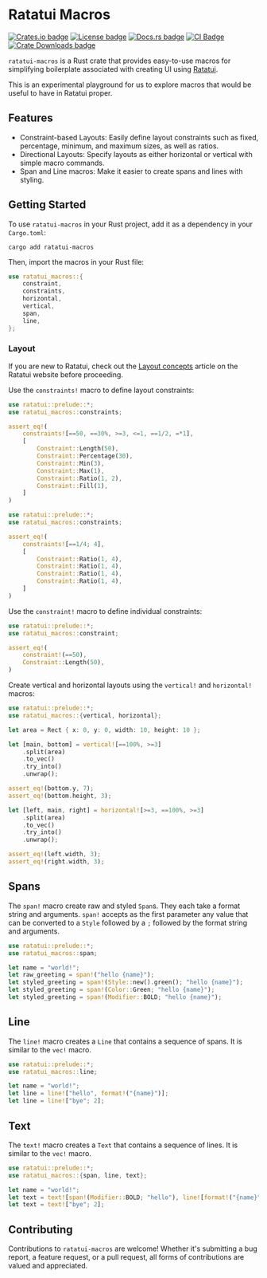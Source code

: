 # Ratatui Macros

[![Crates.io badge]][ratatui_macros crate]
[![License badge]](./LICENSE)
[![Docs.rs badge]][API Docs]
[![CI Badge]][CI Status]
[![Crate Downloads badge]][ratatui_macros crate]

`ratatui-macros` is a Rust crate that provides easy-to-use macros for simplifying boilerplate
associated with creating UI using [Ratatui].

This is an experimental playground for us to explore macros that would be useful to have in Ratatui proper.

## Features

- Constraint-based Layouts: Easily define layout constraints such as fixed, percentage, minimum, and
  maximum sizes, as well as ratios.
- Directional Layouts: Specify layouts as either horizontal or vertical with simple macro commands.
- Span and Line macros: Make it easier to create spans and lines with styling.

## Getting Started

To use `ratatui-macros` in your Rust project, add it as a dependency in your `Cargo.toml`:

```shell
cargo add ratatui-macros
```

Then, import the macros in your Rust file:

```rust
use ratatui_macros::{
    constraint,
    constraints,
    horizontal,
    vertical,
    span,
    line,
};
```

### Layout

If you are new to Ratatui, check out the [Layout concepts] article on the Ratatui website before
proceeding.

Use the `constraints!` macro to define layout constraints:

```rust
use ratatui::prelude::*;
use ratatui_macros::constraints;

assert_eq!(
    constraints![==50, ==30%, >=3, <=1, ==1/2, =*1],
    [
        Constraint::Length(50),
        Constraint::Percentage(30),
        Constraint::Min(3),
        Constraint::Max(1),
        Constraint::Ratio(1, 2),
        Constraint::Fill(1),
    ]
)
```

```rust
use ratatui::prelude::*;
use ratatui_macros::constraints;

assert_eq!(
    constraints![==1/4; 4],
    [
        Constraint::Ratio(1, 4),
        Constraint::Ratio(1, 4),
        Constraint::Ratio(1, 4),
        Constraint::Ratio(1, 4),
    ]
)
```

Use the `constraint!` macro to define individual constraints:

```rust
use ratatui::prelude::*;
use ratatui_macros::constraint;

assert_eq!(
    constraint!(==50),
    Constraint::Length(50),
)
```

Create vertical and horizontal layouts using the `vertical!` and `horizontal!` macros:

```rust
use ratatui::prelude::*;
use ratatui_macros::{vertical, horizontal};

let area = Rect { x: 0, y: 0, width: 10, height: 10 };

let [main, bottom] = vertical![==100%, >=3]
    .split(area)
    .to_vec()
    .try_into()
    .unwrap();

assert_eq!(bottom.y, 7);
assert_eq!(bottom.height, 3);

let [left, main, right] = horizontal![>=3, ==100%, >=3]
    .split(area)
    .to_vec()
    .try_into()
    .unwrap();

assert_eq!(left.width, 3);
assert_eq!(right.width, 3);
```

## Spans

The `span!` macro create raw and styled `Span`s. They each take a format string and arguments. `span!` accepts as the first parameter any value that can be converted to a `Style` followed by a `;` followed by the format string and arguments.

```rust
use ratatui::prelude::*;
use ratatui_macros::span;

let name = "world!";
let raw_greeting = span!("hello {name}");
let styled_greeting = span!(Style::new().green(); "hello {name}");
let styled_greeting = span!(Color::Green; "hello {name}");
let styled_greeting = span!(Modifier::BOLD; "hello {name}");
```

## Line

The `line!` macro creates a `Line` that contains a sequence of spans. It is similar to the `vec!` macro.

```rust
use ratatui::prelude::*;
use ratatui_macros::line;

let name = "world!";
let line = line!["hello", format!("{name}")];
let line = line!["bye"; 2];
```

## Text

The `text!` macro creates a `Text` that contains a sequence of lines. It is similar to the `vec!` macro.

```rust
use ratatui::prelude::*;
use ratatui_macros::{span, line, text};

let name = "world!";
let text = text![span!(Modifier::BOLD; "hello"), line![format!("{name}")]];
let text = text!["bye"; 2];
```

## Contributing

Contributions to `ratatui-macros` are welcome! Whether it's submitting a bug report, a feature
request, or a pull request, all forms of contributions are valued and appreciated.

[Crates.io badge]: https://img.shields.io/crates/v/ratatui-macros?logo=rust&style=flat-square
[License badge]: https://img.shields.io/crates/l/ratatui-macros
[CI Badge]: https://img.shields.io/github/actions/workflow/status/ratatui-org/ratatui-macros/ci.yml?logo=github&style=flat-square
[Docs.rs badge]: https://img.shields.io/docsrs/ratatui-macros?logo=rust&style=flat-square
[Crate Downloads badge]: https://img.shields.io/crates/d/ratatui-macros?logo=rust&style=flat-square
[ratatui_macros crate]: https://crates.io/crates/ratatui-macros
[API Docs]: https://docs.rs/ratatui-macros
[CI Status]: https://github.com/kdheepak/ratatui-macros/actions
[Ratatui]: https://github.com/ratatui-org/ratatui
[Layout concepts]: https://ratatui.rs/concepts/layout
